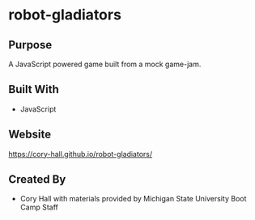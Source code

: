 # robot-gladiators

## Purpose
A JavaScript powered game built from a mock game-jam.

## Built With
* JavaScript

## Website
https://cory-hall.github.io/robot-gladiators/

## Created By
* Cory Hall with materials provided by Michigan State University Boot Camp Staff